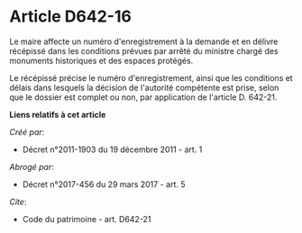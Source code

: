 # Article D642-16

Le maire affecte un numéro d'enregistrement à la demande et en délivre récépissé dans les conditions prévues par arrêté du
ministre chargé des monuments historiques et des espaces protégés. 

Le récépissé précise le numéro d'enregistrement, ainsi que les conditions et délais dans lesquels la décision de l'autorité
compétente est prise, selon que le dossier est complet ou non, par application de l'article D. 642-21.

**Liens relatifs à cet article**

_Créé par_:

  - Décret n°2011-1903 du 19 décembre 2011 - art. 1

_Abrogé par_:

  - Décret n°2017-456 du 29 mars 2017 - art. 5

_Cite_:

  - Code du patrimoine - art. D642-21
